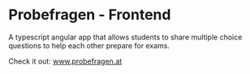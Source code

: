 # Probefragen - Frontend

A typescript angular app that allows students to share multiple choice questions to help each other prepare for exams.

Check it out: 
www.probefragen.at

